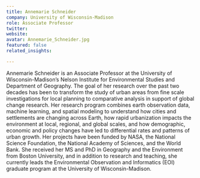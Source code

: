 ```yaml
---
title: Annemarie Schneider
company: University of Wisconsin-Madison
role: Associate Professor
twitter:
website:
avatar: Annemarie_Schneider.jpg
featured: false
related_insights:

---
```

Annemarie Schneider is an Associate Professor at the University of Wisconsin-Madison’s Nelson Institute for Environmental Studies and Department of Geography. The goal of her research over the past two decades has been to transform the study of urban areas from fine scale investigations for local planning to comparative analysis in support of global change research. Her research program combines earth observation data, machine learning, and spatial modeling to understand how cities and settlements are changing across Earth, how rapid urbanization impacts the environment at local, regional, and global scales, and how demographic, economic and policy changes have led to differential rates and patterns of urban growth. Her projects have been funded by NASA, the National Science Foundation, the National Academy of Sciences, and the World Bank. She received her MS and PhD in Geography and the Environment from Boston University, and in addition to research and teaching, she currently leads the Environmental Observation and Informatics (EOI) graduate program at the University of Wisconsin-Madison.
